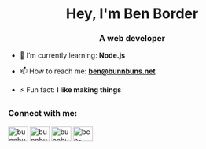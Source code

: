<h1 align="center">Hey, I'm Ben Border</h1>
<h3 align="center">A web developer</h3>

- 🌱 I’m currently learning: **Node.js**

- 📫 How to reach me: **ben@bunnbuns.net**

- ⚡ Fun fact: **I like making things**

<p align="left">
<h3 align="left">Connect with me:</h3>
<a href="https://codepen.io/bunnbuns" target="blank"><img align="center" src="https://cdn.jsdelivr.net/npm/simple-icons@3.0.1/icons/codepen.svg" alt="bunnbuns" height="30" width="40" /></a>
<a href="https://dev.to/bunnbuns" target="blank"><img align="center" src="https://cdn.jsdelivr.net/npm/simple-icons@3.0.1/icons/dev-dot-to.svg" alt="bunnbuns" height="30" width="40" /></a>
<a href="https://twitter.com/bunnbunsandben" target="blank"><img align="center" src="https://cdn.jsdelivr.net/npm/simple-icons@3.0.1/icons/twitter.svg" alt="bunnbunsandben" height="30" width="40" /></a>
<a href="https://linkedin.com/in/ben-border" target="blank"><img align="center" src="https://cdn.jsdelivr.net/npm/simple-icons@3.0.1/icons/linkedin.svg" alt="ben-border" height="30" width="40" /></a>
</p>
